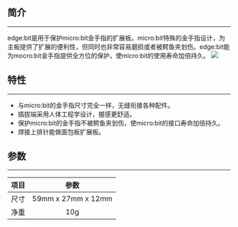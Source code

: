 ## 简介
---

edge:bit是用于保护micro:bit金手指的扩展板。micro:bit特殊的金手指设计，为主板提供了扩展的便利性，但同时也非常容易磨损或者被鳄鱼夹划伤。edge:bit能为mocro:bit金手指提供全方位的保护，使micro:bit的使用寿命加倍持久。
![](https://i.imgur.com/s25RgSe.jpg)



## 特性
---

- 与micro:bit的金手指尺寸完全一样，无缝衔接各种配件。
- 插拔端采用人体工程学设计，握感更舒适。
- 保护micro:bit的金手指不被鳄鱼夹划伤，使micro:bit的接口寿命加倍持久。
- 焊接上排针能做面包板扩展板。


## 参数
---
项目 | 参数 
:-: | :-: 
尺寸|59mm x 27mm x 12mm
净重|10g



















